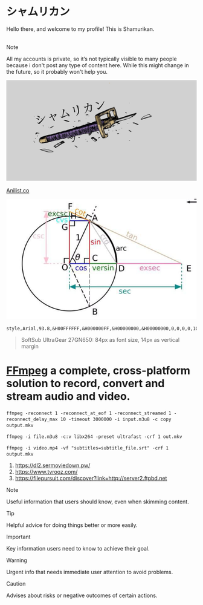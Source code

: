 <h1> シャムリカン </h1>
Hello there, and welcome to my profile! This is Shamurikan.
<br/> <br/>

> [!NOTE]
> All my accounts is private, so it’s not typically visible to many people because i don't post any type of content here. While this might change in the future, so it probably won't help you.
<img src="45E36B45-F935-4B72-A181-C76897D6541C.jpeg"/>

<a href="https://anilist.co">Anilist.co</a>

<img src="https://raw.githubusercontent.com/Shamurikan/Informations/main/images/IMG_7609.jpeg"/>


```JS
style,Arial,93.8,&H00FFFFFF,&H000000FF,&H00000000,&H00000000,0,0,0,0,100,100,0,0,1,2.0,0,2,0,0,75,1
```
> SoftSub UltraGear 27GN650: 84px as font size, 14px as vertical margin

# [FFmpeg](https://ffmpeg.org/) a complete, cross-platform solution to record, convert and stream audio and video.


```JS
ffmpeg -reconnect 1 -reconnect_at_eof 1 -reconnect_streamed 1 -reconnect_delay_max 10 -timeout 3000000 -i input.m3u8 -c copy output.mkv
```

```JS
ffmpeg -i file.m3u8 -c:v libx264 -preset ultrafast -crf 1 out.mkv
```

```JS
ffmpeg -i video.mp4 -vf "subtitles=subtitle_file.srt" -crf 1 output.mkv
```

1. https://dl2.sermoviedown.pw/
 2. https://www.tvrooz.com/
 3. https://filepursuit.com/discover?link=http://server2.ftpbd.net

> [!NOTE]
> Useful information that users should know, even when skimming content.

> [!TIP]
> Helpful advice for doing things better or more easily.

> [!IMPORTANT]
> Key information users need to know to achieve their goal.

> [!WARNING]
> Urgent info that needs immediate user attention to avoid problems.

> [!CAUTION]
> Advises about risks or negative outcomes of certain actions.
